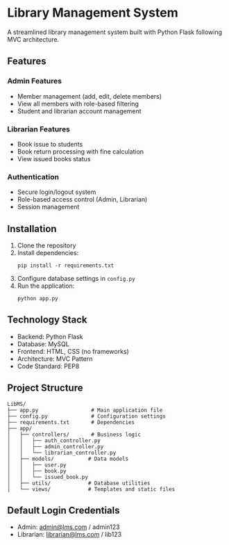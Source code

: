 # Library Management System

A streamlined library management system built with Python Flask following MVC architecture.

## Features

### Admin Features
- Member management (add, edit, delete members)
- View all members with role-based filtering
- Student and librarian account management

### Librarian Features
- Book issue to students
- Book return processing with fine calculation
- View issued books status

### Authentication
- Secure login/logout system
- Role-based access control (Admin, Librarian)
- Session management

## Installation

1. Clone the repository
2. Install dependencies:
   ```
   pip install -r requirements.txt
   ```
3. Configure database settings in `config.py`
4. Run the application:
   ```
   python app.py
   ```

## Technology Stack

- Backend: Python Flask
- Database: MySQL
- Frontend: HTML, CSS (no frameworks)
- Architecture: MVC Pattern
- Code Standard: PEP8

## Project Structure

```
LibMS/
├── app.py                 # Main application file
├── config.py              # Configuration settings
├── requirements.txt       # Dependencies
├── app/
│   ├── controllers/       # Business logic
│   │   ├── auth_controller.py
│   │   ├── admin_controller.py
│   │   └── librarian_controller.py
│   ├── models/           # Data models
│   │   ├── user.py
│   │   ├── book.py
│   │   └── issued_book.py
│   ├── utils/            # Database utilities
│   └── views/            # Templates and static files
```

## Default Login Credentials

- Admin: admin@lms.com / admin123
- Librarian: librarian@lms.com / lib123
